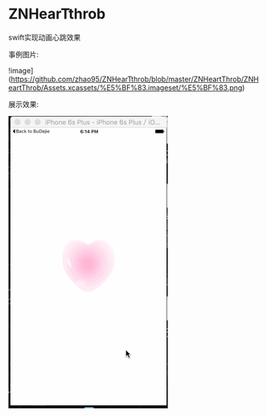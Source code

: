 # ZNHearTthrob
swift实现动画心跳效果

事例图片:

!image](https://github.com/zhao95/ZNHearTthrob/blob/master/ZNHeartThrob/ZNHeartThrob/Assets.xcassets/%E5%BF%83.imageset/%E5%BF%83.png)

展示效果:

![image](https://github.com/zhao95/ZNHearTthrob/blob/master/ZNHeartThrob/ZNHeartThrob/Assets.xcassets/ZNshakeEffect.dataset/ZNshakeEffect.gif)
